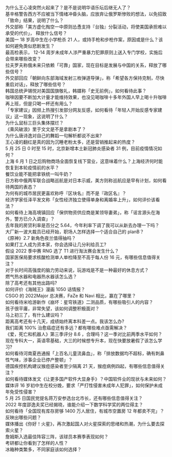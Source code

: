 为什么王心凌突然火起来了？是不是说明华语乐坛后继无人了？  
基辛格警告西方不应被当下情绪冲昏头脑，应放弃让俄罗斯惨败的想法，以免招致「致命」结果，说明了什么？  
外交部称「美方虚化掏空一中原则怂恿支持『台独』分裂活动，将使美国承担难以承受的代价」， 释放什么信号？  
美国一 18 岁高中生在小学枪杀 21 人，或持手枪和步枪作案，原因或是什么？该如何避免类似悲剧发生？  
最高检表示， 12-14 周岁未成年人涉严重暴力犯罪原则上送入专门学校，实施后会带来哪些改变？  
拉夫罗夫称俄未来只依赖「可靠」国家，现在目标是发展与中国的关系，释放了哪些信号？  
外交部回应「朝鲜向东部海域发射三枚弹道导弹」，称「希望各方保持克制，尽快重启对话」，释放了哪些信号？  
韩国总统尹锡悦对美国国旗敬礼，韩媒称「史无前例」，如何看待此事？  
咖啡因要不断加大计量才能维持效果，也没见喝咖啡十多年外国人早上喝十升咖啡再上班，但是只喝一杯还有用么？  
「专家建议」因频上热搜引发部分网友反感，如何看待「年轻人开始反感专家建议」这一现象，这说明了什么？  
为什么鼠标三巨头集体摆烂？  
《乘风破浪》里于文文是不是拿剧本了？  
为什么唐诗逸对自己的舞蹈一句解析都说不出来?  
王心凌的翻红是真的因为沉睡老粉太多，还是营销推起来的热度？  
5 月 25 日 0 时至 15 时，北京新增本土新冠肺炎感染者 31 例，目前疫情情况如何？  
上海 6 月 1 日之后购物商场全面恢复线下营业，这意味着什么？上海经济何时能恢复到本轮疫情前的水平？  
餐饮业能不能把拿铁统一叫牛奶？  
日方称中俄两军联合战略巡航是对日本示威，美方则称巡航应是早有计划，如何看待两国的表态？  
为何有的城市居民更喜欢称呼『区块名』而不是『政区名』？  
经济学家任泽平发文称「女性经济独立使得单身和离婚率上升」，如何评价该看法？  
如何看待上海高境镇回应「保供物资供应商是某领导妻弟」，称「谣言源头在海外，警方已介入调查」？  
去年我的房贷利率是百分之 5.64，今年利率下调了我可以从新去办理一下吗？  
大厂新一波大裁员已经开始，职场人怎样选择一个适合自己的 planB？  
《原神》2.7 新角色夜兰值得抽吗？  
如果打工人成为资本家，你会选择让几分利给员工?  
假设 2022 季中赛 RNG 选了 T1 进行淘汰赛会发生什么？  
国家医保局要求核酸检测单人单检降至不高于每人份 16 元，有哪些信息值得关注？  
对于长时间高强度的脑力劳动来说，玩游戏是不是一种最好的休息方式？  
燃气热水器和电器热水器该怎么选？  
除了高考还有其他出路吗?  
如何评价《海贼王》漫画 1050 话情报？  
CSGO 的 2022Major 总决赛，FaZe 和 Navi 相比，赢在了哪里？  
如何看待米哈游新作《崩坏：星穹铁道》二测品质，有哪些吸引人的内容？  
孩子很平庸，非常失望，该如何调整积极面对？  
马上初三了，有什么建议吗？  
距离高考还有十几天，成绩始终离本科差一点。我该怎么办?  
我们距离 100% 治愈癌症还有多远？都有哪些难点亟需解决？  
《爱，死亡和机器人》第三季评分 8.6 ，合理吗？这一季对比前两季水平如何？  
现在专科大一，英语零基础，大三的时候想专升本，现在快要放暑假了该怎么学习?  
如何看待河南夏邑通报「上百名儿童流鼻血」，称「排放数据均不超标，确有刺鼻性气味，涉事企业已停产整顿」？  
德国疾控机构建议猴痘感染者至少隔离 21 天，猴痘病例四起，有哪些信息值得关注？  
如何看待媒体发文《让更多国产软件大显身手》？中国软件业的现状与未来如何？  
媒体评 16 岁初中生在校分娩，要求「严打性侵害未成年人犯罪」，如何保护未成年免受性侵害？  
5 月 25 日国民党提名蒋万安参选台北市长，还有哪些信息值得关注？  
2022 年度邵逸夫奖已经揭晓，谁能介绍一下数学科学奖的两位得主？  
如何看待「全国现有库存房够 1400 万人居住，有城市空置房 12 年都卖不完」？反映出哪些问题？  
媒体播出《你好！火星》，再次激起国人对火星探索的思绪和热潮，为什么要去探索火星？  
詹姆斯入选最佳阵容三阵，该球员本赛季表现如何？  
考研都让你看到了怎样的人性？  
冰箱种类繁多，不同家庭该如何选择？  

